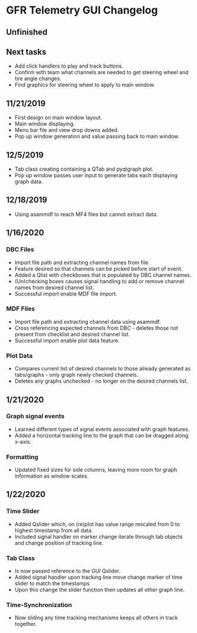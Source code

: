 # GFR Telemetry GUI Changelog #
## Unfinished ##
## Next tasks ##
* Add click handlers to play and track buttons.
* Confirm with team what channels are needed to get steering wheel and tire angle changes.
* Find graphics for steering wheel to apply to main window.

## 11/21/2019 ##
* First design on main window layout.
* Main window displaying.
* Menu bar file and view drop downs added.
* Pop up window generation and value passing back to main window.

## 12/5/2019 ##
* Tab class creating containing a QTab and pyqtgraph plot.
* Pop up window passes user input to generate tabs each displaying graph data.

## 12/18/2019 ##
* Using asammdf to reach MF4 files but cannot extract data.

## 1/16/2020 ##
### DBC Files ###
* Import file path and extracting channel names from file.
* Feature desired so that channels can be picked before start of event.
* Added a Qlist with checkboxes that is populated by DBC channel names.
* (Un)checking boxes causes signal handling to add or remove channel names from desired channel list.
* Successful import enable MDF file import.
### MDF Files ###
* Import file path and extracting channel data using asammdf.
* Cross referencing expected channels from DBC - deletes those not present from checklist and desired channel list.
* Successful import enable plot data feature.
### Plot Data ###
* Compares current list of desired channels to those already generated as tabs/graphs - only graph newly checked channels.
* Deletes any graphs unchecked - no longer on the desired channels list.

## 1/21/2020 ##
### Graph signal events ###
* Learned different types of signal events associated with graph features.
* Added a horizontal tracking line to the graph that can be dragged along x-axis.
### Formatting ###
* Updated fixed sizes for side columns, leaving more room for graph information as window scales.

## 1/22/2020 ##
### Time Slider ###
* Added Qslider which, on (re)plot has value range rescaled from 0 to highest timestamp from all data.
* Included signal handler on marker change iterate through tab objects and change position of tracking line.
### Tab Class ###
* Is now passed reference to the GUI Qslider.
* Added signal handler upon tracking line move change marker of time slider to match the timestamps
* Upon this change the slider function then updates all other graph line.
### Time-Synchronization ###
* Now sliding any time tracking mechanisms keeps all others in track together.
